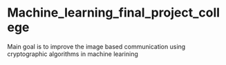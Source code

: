 # Machine_learning_final_project_college
Main goal is to improve the image based communication using cryptographic algorithms in machine learining
